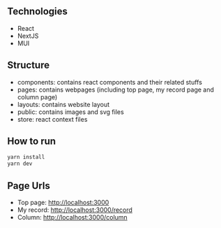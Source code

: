 ## Technologies
- React
- NextJS
- MUI

## Structure

- components: contains react components and their related stuffs
- pages: contains webpages (including top page, my record page and column page)
- layouts: contains website layout
- public: contains images and svg files
- store: react context files

## How to run

```bash
yarn install
yarn dev
```
## Page Urls

- Top page:  [http://localhost:3000](http://localhost:3000)
- My record:  [http://localhost:3000/record](http://localhost:3000/record)
- Column:  [http://localhost:3000/column](http://localhost:3000/column)
